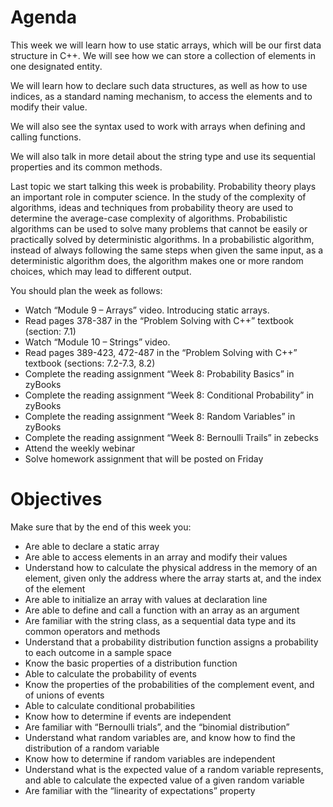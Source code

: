# Agenda
This week we will learn how to use static arrays, which will be our first data structure in C++. We will see how we can store a collection of elements in one designated entity.

We will learn how to declare such data structures, as well as how to use indices, as a standard naming mechanism, to access the elements and to modify their value.

We will also see the syntax used to work with arrays when defining and calling functions.

We will also talk in more detail about the string type and use its sequential properties and its common methods.

Last topic we start talking this week is probability. Probability theory plays an important role in computer science. In the study of the complexity of algorithms, ideas and techniques from probability theory are used to determine the average-case complexity of algorithms. Probabilistic algorithms can be used to solve many problems that cannot be easily or practically solved by deterministic algorithms. In a probabilistic algorithm, instead of always following the same steps when given the same input, as a deterministic algorithm does, the algorithm makes one or more random choices, which may lead to different output. 

You should plan the week as follows:
* Watch “Module 9 – Arrays” video. Introducing static arrays.
* Read pages 378-387 in the “Problem Solving with C++” textbook (section: 7.1)
* Watch “Module 10 – Strings” video.
* Read pages 389-423, 472-487 in the “Problem Solving with C++” textbook (sections: 7.2-7.3, 8.2)
* Complete the reading assignment “Week 8: Probability Basics” in zyBooks
* Complete the reading assignment “Week 8: Conditional Probability” in zyBooks
* Complete the reading assignment “Week 8: Random Variables” in zyBooks
* Complete the reading assignment “Week 8: Bernoulli Trails” in zebecks
* Attend the weekly webinar
* Solve homework assignment that will be posted on Friday

# Objectives
Make sure that by the end of this week you:

* Are able to declare a static array
* Are able to access elements in an array and modify their values
* Understand how to calculate the physical address in the memory of an element, given only the address where the array starts at, and the index of the element
* Are able to initialize an array with values at declaration line
* Are able to define and call a function with an array as an argument
* Are familiar with the string class, as a sequential data type and its common operators and methods
* Understand that a probability distribution function assigns a probability to each outcome in a sample space
* Know the basic properties of a distribution function
* Able to calculate the probability of events
* Know the properties of the probabilities of the complement event, and of unions of events 
* Able to calculate conditional probabilities
* Know how to determine if events are independent
* Are familiar with “Bernoulli trials”, and the “binomial distribution” 
* Understand what random variables are, and know how to find the distribution of a random variable
* Know how to determine if random variables are independent 
* Understand what is the expected value of a random variable represents, and able to calculate the expected value of a given random variable
* Are familiar with the “linearity of expectations” property
